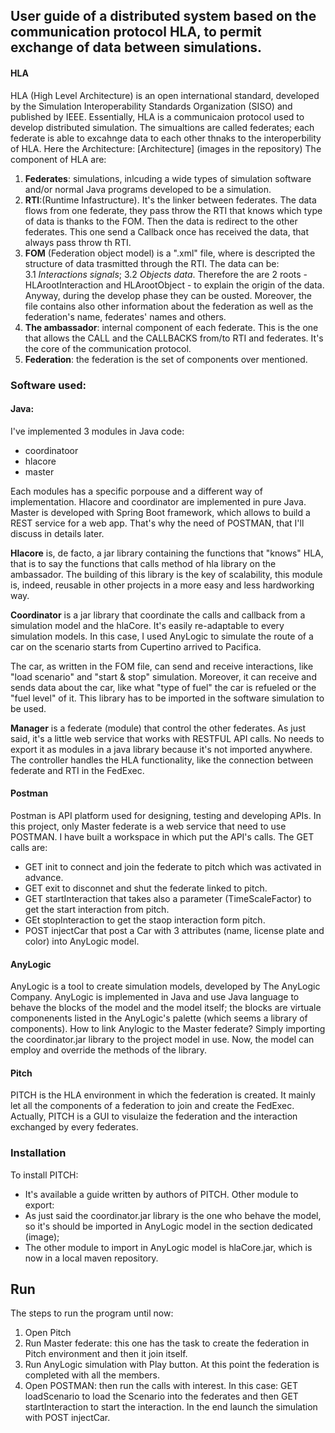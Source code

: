 ## User guide of a distributed system based on the communication protocol HLA, to permit exchange of data between simulations.

#### HLA
HLA (High Level Architecture) is an open international standard, developed by the Simulation Interoperability Standards Organization (SISO) and published by IEEE.
Essentially, HLA is a communicaion protocol used to develop distributed simulation. The simualtions are called federates; each federate is able to excahnge data to each other thnaks to the interoperbility of HLA.
Here the Architecture:
[Architecture] (images in the repository)
The component of HLA are: 
1. **Federates**: simulations, inlcuding a wide types of simulation software and/or normal Java programs developed to be a simulation.
2. **RTI**:(Runtime Infastructure). It's the linker between federates. The data flows from one federate, they pass throw the RTI that knows which type of data is thanks to the FOM. Then the data is redirect to the other federates. This one send a Callback once has received the data, that always pass throw th RTI.    
3. **FOM** (Federation object model) is a ".xml" file, where is descripted the structure of data trasmitted through the RTI. The data can be:  
3.1  *Interactions signals*;
3.2 *Objects data*. 
Therefore the are 2 roots - HLArootInteraction and HLArootObject - to explain the origin of the data. Anyway, during the develop phase they can be ousted. Moreover, the file contains also other information about the federation as well as the federation's name, federates' names and others.
4. **The ambassador**: internal component of each federate. This is the one that allows the CALL and the CALLBACKS from/to RTI and federates. It's the core of the communication protocol. 
5. **Federation**: the federation is the set of components over mentioned.

### Software used:
#### Java:
I've implemented 3 modules in Java code:
- coordinatoor
- hlacore
- master 

Each modules has a specific porpouse and a different way of implementation. Hlacore and coordinator are implemented in pure Java. Master is developed with Spring Boot framework, which allows to build a REST service for a web app. That's why the need of POSTMAN, that I'll discuss in details later.

**Hlacore** is, de facto, a jar library containing the functions that "knows" HLA, that is to say the functions that calls method of hla library on the ambassador. The building of this library is the key of scalability, this module is, indeed, reusable in other projects in a more easy and less hardworking way.

**Coordinator** is a jar library that coordinate the calls and callback from a simulation model and the hlaCore. It's easily re-adaptable to every simulation models. In this case, I used AnyLogic to simulate the route of a car on the scenario starts from Cupertino arrived to Pacifica.

The car, as written in the FOM file, can send and receive interactions, like "load scenario" and "start & stop" simulation. Moreover, it can receive and sends data about the car, like what "type of fuel" the car is refueled or the "fuel level" of it.
This library has to be imported in the software simulation to be used.

**Manager** is a federate (module) that control the other federates. As just said, it's a little web service that works with RESTFUL API calls. No needs to export it as modules in a java library because it's not imported anywhere. The controller handles the HLA functionality, like the connection between federate and RTI in the FedExec.

#### Postman
Postman is API platform used for designing, testing and developing APIs.
In this project, only Master federate is a web service that need to use POSTMAN.
I have built a workspace in which put the API's calls. 
The GET calls are:
* GET init to connect and join the federate to pitch which was activated in advance.
* GET exit to disconnet and shut the federate linked to pitch.
* GET startInteraction that takes also a parameter (TimeScaleFactor) to get the start interaction from pitch.
* GEt stopInteraction to get the staop interaction form pitch.
* POST injectCar that post a Car with 3 attributes (name, license plate and color) into AnyLogic model.


#### AnyLogic
AnyLogic is a tool to create simulation models, developed by The AnyLogic Company. AnyLogic is implemented in Java and use Java language to behave the blocks of the model and the model itself; the blocks are virtuale componenents listed in the AnyLogic's palette (which seems a library of components).
How to link Anylogic to the Master federate? Simply importing the coordinator.jar library to the project model in use. Now, the model can employ and override the methods of the library.

#### Pitch 
PITCH is the HLA environment in  which the federation is created. It mainly let all the components of a federation to join and create the FedExec.
Actually, PITCH is a GUI to visulaize the federation and the interaction exchanged by every federates.

### Installation 
To install PITCH:
* It's available a guide written by authors of PITCH.
Other module to export: 
* As just said the coordinator.jar library is the one who behave the model, so it's should be imported in AnyLogic model in the section dedicated (image);
* The other module to import in AnyLogic model is hlaCore.jar, which is now in a local maven repository. 

## Run
The steps to run the program until now: 
1. Open Pitch
2. Run Master federate: this one has the task to create the federation in Pitch environment and then it join itself.
3. Run AnyLogic simulation with Play button. At this point the federation is completed with all the members.
4. Open POSTMAN: then run the calls with interest. In this case: GET loadScenario to load the Scenario into the federates and then GET startInteraction to start the interaction. In the end launch the simulation with POST injectCar.


